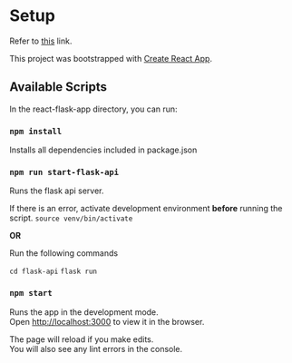 # Setup

Refer to [this](https://blog.miguelgrinberg.com/post/how-to-create-a-react--flask-project) link.

This project was bootstrapped with [Create React App](https://github.com/facebook/create-react-app).

## Available Scripts

In the react-flask-app directory, you can run:

### `npm install`

Installs all dependencies included in package.json

### `npm run start-flask-api`

Runs the flask api server.

If there is an error, activate development environment **before** running the script.
`source venv/bin/activate`

**OR**

Run the following commands

`cd flask-api`
`flask run`

### `npm start`

Runs the app in the development mode.<br />
Open [http://localhost:3000](http://localhost:3000) to view it in the browser.

The page will reload if you make edits.<br />
You will also see any lint errors in the console.